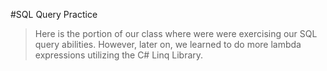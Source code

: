 #SQL Query Practice
> Here is the portion of our class where were were exercising our SQL query abilities. 
> However, later on, we learned to do more lambda expressions utilizing the C# Linq Library.
